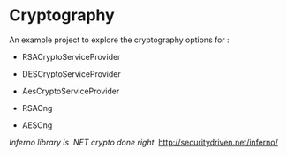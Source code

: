 # Cryptography

An example project to explore the cryptography options for :

  - RSACryptoServiceProvider

  - DESCryptoServiceProvider

  - AesCryptoServiceProvider

  - RSACng

  - AESCng



*Inferno library is .NET crypto done right.*
http://securitydriven.net/inferno/
